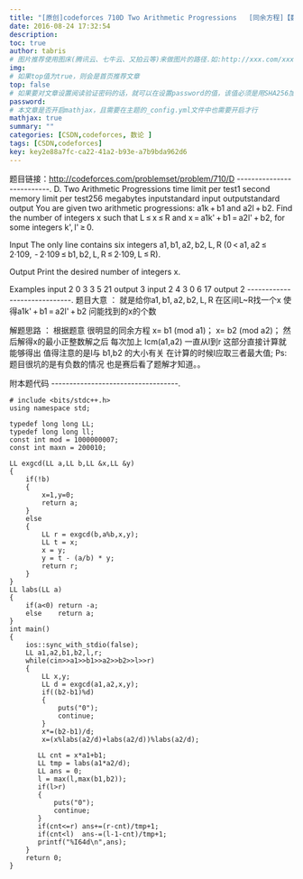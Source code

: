 ```yaml
---
title: "[原创]codeforces 710D Two Arithmetic Progressions   [同余方程]【数论】"
date: 2016-08-24 17:32:54
description:
toc: true
author: tabris
# 图片推荐使用图床(腾讯云、七牛云、又拍云等)来做图片的路径.如:http://xxx.com/xxx.jpg
img:
# 如果top值为true，则会是首页推荐文章
top: false
# 如果要对文章设置阅读验证密码的话，就可以在设置password的值，该值必须是用SHA256加密后的密码，防止被他人识破
password:
# 本文章是否开启mathjax，且需要在主题的_config.yml文件中也需要开启才行
mathjax: true
summary: ""
categories: [CSDN,codeforces, 数论 ]
tags: [CSDN,codeforces]
key: key2e88a7fc-ca22-41a2-b93e-a7b9bda962d6
---
```


题目链接：http://codeforces.com/problemset/problem/710/D
--------------------------.
D. Two Arithmetic Progressions
time limit per test1 second
memory limit per test256 megabytes
inputstandard input
outputstandard output
You are given two arithmetic progressions: a1k + b1 and a2l + b2. Find the number of integers x such that L ≤ x ≤ R and x = a1k' + b1 = a2l' + b2, for some integers k', l' ≥ 0.

Input
The only line contains six integers a1, b1, a2, b2, L, R (0 < a1, a2 ≤ 2·109,  - 2·109 ≤ b1, b2, L, R ≤ 2·109, L ≤ R).

Output
Print the desired number of integers x.

Examples
input
2 0 3 3 5 21
output
3
input
2 4 3 0 6 17
output
2
-----------------------------.
题目大意 ：
		就是给你a1, b1, a2, b2, L, R   在区间L~R找一个x 使得a1k' + b1 = a2l' + b2  问能找到的x的个数

解题思路 ：
		根据题意 很明显的同余方程
		x= b1 (mod a1)；
	    x= b2 (mod a2)；
		然后解得x的最小正整数解之后 每次加上 lcm(a1,a2)  一直从l到r  这部分直接计算就能够得出
		值得注意的是l与 b1,b2 的大小有关   在计算的时候l应取三者最大值;
		Ps:题目很坑的是有负数的情况  也是赛后看了题解才知道。。


附本题代码
-----------------------------------.
```
# include <bits/stdc++.h>
using namespace std;

typedef long long LL;
typedef long long ll;
const int mod = 1000000007;
const int maxn = 200010;

LL exgcd(LL a,LL b,LL &x,LL &y)
{
    if(!b)
    {
        x=1,y=0;
        return a;
    }
    else
    {
        LL r = exgcd(b,a%b,x,y);
        LL t = x;
        x = y;
        y = t - (a/b) * y;
        return r;
    }
}
LL labs(LL a)
{
    if(a<0) return -a;
    else    return a;
}
int main()
{
    ios::sync_with_stdio(false);
    LL a1,a2,b1,b2,l,r;
    while(cin>>a1>>b1>>a2>>b2>>l>>r)
    {
        LL x,y;
        LL d = exgcd(a1,a2,x,y);
        if((b2-b1)%d)
        {
            puts("0");
            continue;
        }
        x*=(b2-b1)/d;
        x=(x%labs(a2/d)+labs(a2/d))%labs(a2/d);

       LL cnt = x*a1+b1;
       LL tmp = labs(a1*a2/d);
       LL ans = 0;
       l = max(l,max(b1,b2));
       if(l>r)
       {
           puts("0");
           continue;
       }
       if(cnt<=r) ans+=(r-cnt)/tmp+1;
       if(cnt<l)  ans-=(l-1-cnt)/tmp+1;
       printf("%I64d\n",ans);
    }
    return 0;
}

```